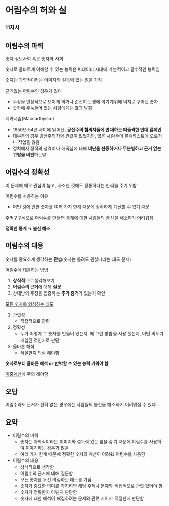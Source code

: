 # 어림수의 허와 실

### 11차시

## 어림수의 마력

숫자 정보사회 혹은 숫자화 사회

숫자로 올바르게 이해할 수 있는 능력은 빅데이터 시대에 기본적이고 필수적인 능력임

숫자는 과학적이라는 이미지와 설득력 있는 힘을 가짐

근거없는 어림수인 경우가 많다

- 주장을 인상적으로 보이게 하거나 순전히 논쟁에 이기기위해 억지로 꾸며낸 숫자
- 숫자에 주눅들어 있는 사람에게는 효과 발휘

메카시즘(Maccarthyism)

- 1950년 54년 사이에 일어난, **공산주의 혐의자들에 반대하는 떠들썩한 반대 캠페인**
- 대부분의 경우 공산주의자와 관련이 없었지만, 많은 사람들이 블랙리스트에 오르거나 직업을 잃음
- 정치에서 정적의 성격이나 애국심에 대해 **비난을 선동하거나 무분별하고 근거 없는 고발을 비판**하는말



## 어림수의 정확성

이 문제에 매우 관심이 높고, 사소한 것에도 정통하다는 인식을 주기 위함

어림수를 사용하는 이유

- 어떤 것에 관한 숫자를 여러 가지 한계 때문에 정확하게 계산할 수 없기 때문

주먹구구식으로 어림수를 만들면 통계에 대한 사람들의 불신을 해소하기 어려워짐

**정확한 통계 → 불신 해소**



## 어림수의 대응

숫자를 중요하게 생각하는 **관습**(숫자는 틀려도 괜찮다라는 태도 문제)

어림수에 대응하는 방법

1. **상식적**으로 생각해보기
2. **어림수의 근거**에 대해 **질문**
3. 상대방의 주장을 입증하는 **추가 증거**가 있는지 확인

<u>모든 숫자를 의심하는 태도</u>

1. 관련성 
   - 직접적으로 관련
2. 정확성
   - 누가 어떻게 그 숫자를 만들어 냈는지, 왜 그런 방법을 사용 했는지, 어떤 의도가 개입된 것인지로 판단
3. 올바른 해석
   - 적절한지 의심 해야함

**숫자로부터 올바른 해석 or 반박할 수 있는 능력 키워야 함**

<u>이중계산</u>에 주의 해야함



## 오답

어림수라도 근거가 전혀 없는 경우에는 사람들의 불신을 해소하기 어려워질 수 있다.



## 요약

- 어림수의 마력
  - 숫자는 과학적이라는 이미지와 설득력 있는 힘을 갖기 때문에 어림수를 사용하여 이야기하는 경우가 많음
  - 여러 가지 한계 때문에 정확한 숫자의 계산이 어려워 어림수를 사용함
- 어림수의 대응
  - 상식적으로 생각함
  - 어림수의 근거에 대해 질문함
  - 모든 숫자를 우선 의심하는 태도를 가짐
  - 숫자가 중요한 의미를 가지려면 해당 주제나 문제와 직접적으로 관련 있어야 함
  - 숫자가 정확한지 아닌지 판단함
  - 숫자에 대한 해석이 해결하려는 문제와 관련 지어서 적절한지 판단함

